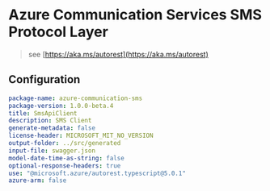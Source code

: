 # Azure Communication Services SMS Protocol Layer

> see [https://aka.ms/autorest](https://aka.ms/autorest)

## Configuration

```yaml
package-name: azure-communication-sms
package-version: 1.0.0-beta.4
title: SmsApiClient
description: SMS Client
generate-metadata: false
license-header: MICROSOFT_MIT_NO_VERSION
output-folder: ../src/generated
input-file: swagger.json
model-date-time-as-string: false
optional-response-headers: true
use: "@microsoft.azure/autorest.typescript@5.0.1"
azure-arm: false
```
